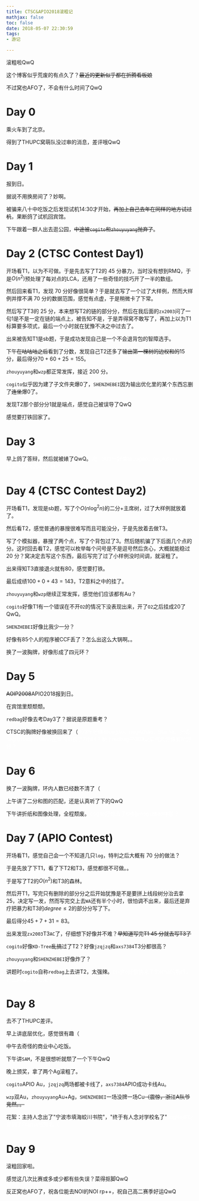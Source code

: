 ```yaml
---
title: CTSC&APIO2018滚粗记
mathjax: false
toc: false
date: 2018-05-07 22:30:59
tags:
- 游记

---
```


滚粗啦QwQ

<!-- more -->

这个博客似乎荒废的有点久了？<del>最近的更新似乎都在折腾看板娘</del>

不过窝也AFO了，不会有什么时间了QwQ

# Day 0

乘火车到了北京。

得到了THUPC窝萌队没过审的消息，差评哦QwQ

# Day 1

报到日。

据说不用换房间了？妙啊。

被骗来八十中吃饭之后发现试机14:30才开始，<del>再加上自己去年在同样的地方试过机</del>，果断鸽了试机回宾馆。

下午跟着一群人出去逛公园，<del>中途被`cogito`和`zhouyuyang`抛弃了</del>。

# Day 2 (CTSC Contest Day1)

开场看T1，以为不可做。于是先去写了T2的 $45$ 分暴力，当时没有想到RMQ，于是$O(n^2)$预处理了每对点的LCA，还用了一些奇怪的技巧开了一半的数组。

然后回来看T1，发现 $70$ 分好像很简单？于是就去写了一个过了大样例，然而大样例并撑不满 $70$ 分的数据范围，感觉有点虚，于是稍微卡了下常。

然后写了T3的 $25$ 分，本来想写T2的链的部分分，然后在我后面的`zx2003`问了一句$1$是不是一定在链的端点上，被告知不是，于是弄得窝不敢写了，再加上以为T1标算要多项式，最后一个小时就在犹豫不决之中过去了。

出来被告知T1是sb题，于是成功发现自己是一个不会退背包的智障选手。

下午<del>在咕咕咕之后</del>看到了分数，发现自己T2还多了<del>输出第一棵树的边权和的</del>$15$分，最后得分$70+60+25=155$。

`zhouyuyang`和`wzp`都正常发挥，接近 $200$ 分。

`cogito`似乎因为建了子文件夹爆0了，`SHENZHEBEI`因为输出优化里的某个东西忘删了<del>连坐</del>爆0了。

发现T2那个部分分$1$就是端点，感觉自己被误导了QwQ

感觉要打铁回家了。

# Day 3

早上鸽了答辩，然后就被婊了QwQ。<span style="color:#ffffff;">晚上303里好像有cogito、negiizhao、Starria和redbag对拍？</span>

# Day 4 (CTSC Contest Day2)

开场看T1，发现是sb题，写了个$O(n \log^2n)$的二分+主席树，过了大样例就放着了。

然后看T2，感觉普通的暴搜很难写而且可能没分，于是先放着去做T3。

写了个模拟器，暴搜了两个点，写了个背包过了3。然后随机骗了下后面几个点的分。这时回去看T2，感觉可以枚举每个问号是不是逗号然后贪心，大概就能稳过 $20$ 分？窝决定去写这个东西，最后写完了过了小样例没时间调，就滚粗了。

出来得知T3直接退火就有$80$，感觉要打铁。

最后成绩$100+0+43=143$，T2意料之中的挂了。

`zhouyuyang`和`wzp`继续正常发挥，感觉他们应该都有Au？

`cogito`好像T1有一个错误在不开`O2`的情况下没表现出来，开了`O2`之后挂成$20$了QwQ。

`SHENZHEBEI`好像比我少一分？

好像有$85$个人的程序被CCF丢了？怎么出这么大锅啊。。

换了一波胸牌，好像形成了四元环？

# Day 5 

<del>AOIP2008</del>APIO2018报到日。

在宾馆里颓颓颓。

`redbag`好像去考Day3了？据说是原题重考？

CTSC的胸牌好像被换回来了（<span style="color:#ffffff;">303里好像有cogito、negiizhao、Starria。据说negiizhao和Starria在里面对视了$7$小时？晚上redbag来303之后气氛好像有所好转？</span>

# Day 6

换了一波胸牌，环内人数已经数不清了（

上午讲了二分和图的匹配，还是认真听了下的QwQ

下午讲折纸和图像处理，全程颓废。<span style="color:#ffffff;">cogito好像去了6楼<del>被negiizhao摔跤</del>？</span>

# Day 7 (APIO Contest)

开场看T1，感觉自己会一个不知道几只`log`，特判之后大概有 $70$ 分的做法？

于是先放了下T1，看了下T2和T3，感觉都很不可做。。

于是写了T2的$O(n^2)$和T3的森林。

然后开T1，写完只有删除的部分分之后开始犹豫是不是要拼上线段树分治去拿$25$，决定写一发，然而写完交上去`WA`还有半个小时，很怕调不出来，最后还是弃疗把暴力和T3的$degree \leq 2$的部分分写了下。

最后得分$45+7+31=83$。

出来发现`zx2003`T3`AC`了，仔细想下好像并不难？<del>早知道写完T1 $45$ 分就去写T3了</del>

`cogito`好像`KD-Tree`<del>乱搞</del>过了T2？好像`jzqjzq`和`axs7384`T3分都很高？

`zhouyuyang`和`SHENZHEBEI`好像炸了？

讲题时`cogito`自称`redbag`上去讲T2，太强辣。<span style="color:#ffffff;">cogito好像换来了Starria的胸牌，并且保留到了结束？</span>

# Day 8

去不了THUPC差评。

早上讲底层优化，感觉很有趣（

中午去奇怪的商业中心吃饭。

下午讲`SAM`，不是很想听就颓了一个下午QwQ

晚上颁奖，拿了两个Ag滚粗了。

`cogito`APIO Au，`jzqjzq`两场都被卡线了，`axs7384`APIO成功卡线Au。

`wzp`双Au，`zhouyuyang`Au+Ag，`SHENZHEBEI`一场没牌一场Cu<del>（震惊，浙江A队爷竞然。。</del>

花絮：主持人念出了"宁波市填海蛟川书院"，"终于有人念对学校名了"<span style="color:#ffffff;">cogito成功要到了Starria的签名（</span>

# Day 9

滚粗回家啦。

感觉这几次比赛或多或少都有些失误？菜得抠脚QwQ

反正窝也AFO了，祝各位能去NOI的NOI rp++，祝自己高二赛季好运QwQ